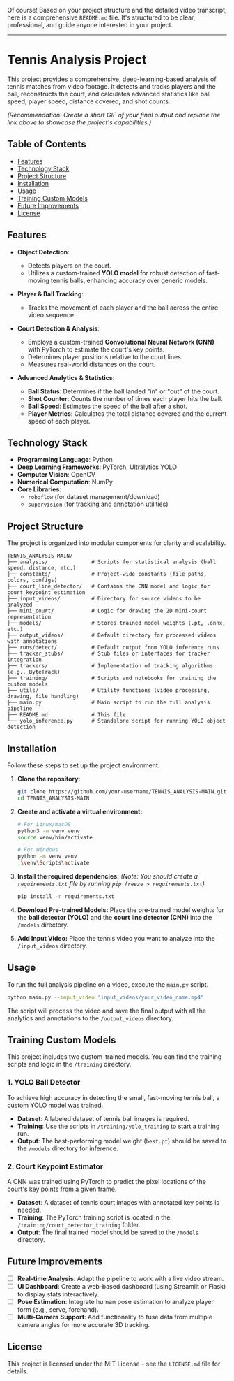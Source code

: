 Of course! Based on your project structure and the detailed video transcript, here is a comprehensive `README.md` file. It's structured to be clear, professional, and guide anyone interested in your project.

---

# Tennis Analysis Project

This project provides a comprehensive, deep-learning-based analysis of tennis matches from video footage. It detects and tracks players and the ball, reconstructs the court, and calculates advanced statistics like ball speed, player speed, distance covered, and shot counts.


*(Recommendation: Create a short GIF of your final output and replace the link above to showcase the project's capabilities.)*

## Table of Contents
- [Features](#features)
- [Technology Stack](#technology-stack)
- [Project Structure](#project-structure)
- [Installation](#installation)
- [Usage](#usage)
- [Training Custom Models](#training-custom-models)
- [Future Improvements](#future-improvements)
- [License](#license)

## Features

- **Object Detection**:
  - Detects players on the court.
  - Utilizes a custom-trained **YOLO model** for robust detection of fast-moving tennis balls, enhancing accuracy over generic models.

- **Player & Ball Tracking**:
  - Tracks the movement of each player and the ball across the entire video sequence.

- **Court Detection & Analysis**:
  - Employs a custom-trained **Convolutional Neural Network (CNN)** with PyTorch to estimate the court's key points.
  - Determines player positions relative to the court lines.
  - Measures real-world distances on the court.

- **Advanced Analytics & Statistics**:
  - **Ball Status**: Determines if the ball landed "in" or "out" of the court.
  - **Shot Counter**: Counts the number of times each player hits the ball.
  - **Ball Speed**: Estimates the speed of the ball after a shot.
  - **Player Metrics**: Calculates the total distance covered and the current speed of each player.

## Technology Stack
- **Programming Language**: Python
- **Deep Learning Frameworks**: PyTorch, Ultralytics YOLO
- **Computer Vision**: OpenCV
- **Numerical Computation**: NumPy
- **Core Libraries**:
  - `roboflow` (for dataset management/download)
  - `supervision` (for tracking and annotation utilities)

## Project Structure
The project is organized into modular components for clarity and scalability.

```
TENNIS_ANALYSIS-MAIN/
├── analysis/              # Scripts for statistical analysis (ball speed, distance, etc.)
├── constants/             # Project-wide constants (file paths, colors, configs)
├── court_line_detector/   # Contains the CNN model and logic for court keypoint estimation
├── input_videos/          # Directory for source videos to be analyzed
├── mini_court/            # Logic for drawing the 2D mini-court representation
├── models/                # Stores trained model weights (.pt, .onnx, etc.)
├── output_videos/         # Default directory for processed videos with annotations
├── runs/detect/           # Default output from YOLO inference runs
├── tracker_stubs/         # Stub files or interfaces for tracker integration
├── trackers/              # Implementation of tracking algorithms (e.g., ByteTrack)
├── training/              # Scripts and notebooks for training the custom models
├── utils/                 # Utility functions (video processing, drawing, file handling)
├── main.py                # Main script to run the full analysis pipeline
├── README.md              # This file
└── yolo_inference.py      # Standalone script for running YOLO object detection
```

## Installation

Follow these steps to set up the project environment.

1.  **Clone the repository:**
    ```sh
    git clone https://github.com/your-username/TENNIS_ANALYSIS-MAIN.git
    cd TENNIS_ANALYSIS-MAIN
    ```

2.  **Create and activate a virtual environment:**
    ```sh
    # For Linux/macOS
    python3 -m venv venv
    source venv/bin/activate

    # For Windows
    python -m venv venv
    .\venv\Scripts\activate
    ```

3.  **Install the required dependencies:**
    *(Note: You should create a `requirements.txt` file by running `pip freeze > requirements.txt`)*
    ```sh
    pip install -r requirements.txt
    ```

4.  **Download Pre-trained Models:**
    Place the pre-trained model weights for the **ball detector (YOLO)** and the **court line detector (CNN)** into the `/models` directory.

5.  **Add Input Video:**
    Place the tennis video you want to analyze into the `/input_videos` directory.

## Usage

To run the full analysis pipeline on a video, execute the `main.py` script.

```sh
python main.py --input_video "input_videos/your_video_name.mp4"
```
The script will process the video and save the final output with all the analytics and annotations to the `/output_videos` directory.

## Training Custom Models

This project includes two custom-trained models. You can find the training scripts and logic in the `/training` directory.

### 1. YOLO Ball Detector
To achieve high accuracy in detecting the small, fast-moving tennis ball, a custom YOLO model was trained.

- **Dataset**: A labeled dataset of tennis ball images is required.
- **Training**: Use the scripts in `/training/yolo_training` to start a training run.
- **Output**: The best-performing model weight (`best.pt`) should be saved to the `/models` directory for inference.

### 2. Court Keypoint Estimator
A CNN was trained using PyTorch to predict the pixel locations of the court's key points from a given frame.

- **Dataset**: A dataset of tennis court images with annotated key points is needed.
- **Training**: The PyTorch training script is located in the `/training/court_detector_training` folder.
- **Output**: The final trained model should be saved to the `/models` directory.

## Future Improvements
- [ ] **Real-time Analysis**: Adapt the pipeline to work with a live video stream.
- [ ] **UI Dashboard**: Create a web-based dashboard (using Streamlit or Flask) to display stats interactively.
- [ ] **Pose Estimation**: Integrate human pose estimation to analyze player form (e.g., serve, forehand).
- [ ] **Multi-Camera Support**: Add functionality to fuse data from multiple camera angles for more accurate 3D tracking.

## License
This project is licensed under the MIT License - see the `LICENSE.md` file for details.